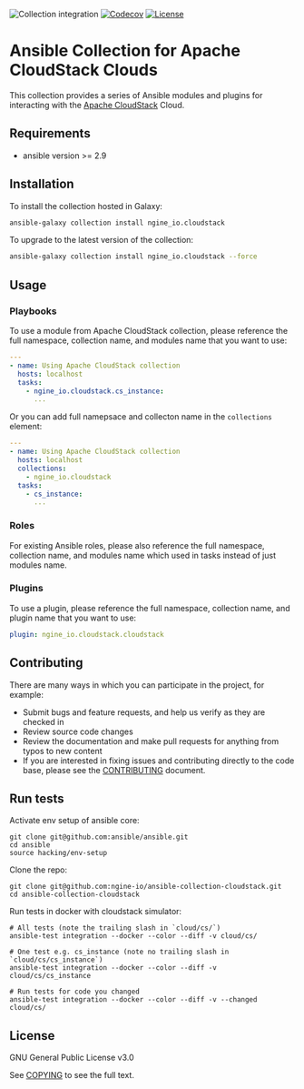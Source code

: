 ![Collection integration](https://github.com/ngine-io/ansible-collection-cloudstack/workflows/Collection%20integration/badge.svg)
 [![Codecov](https://img.shields.io/codecov/c/github/ngine-io/ansible-collection-cloudstack)](https://codecov.io/gh/ngine-io/ansible-collection-cloudstack)
[![License](https://img.shields.io/badge/license-GPL%20v3.0-brightgreen.svg)](LICENSE)

# Ansible Collection for Apache CloudStack Clouds

This collection provides a series of Ansible modules and plugins for interacting with the [Apache CloudStack](https://cloudstack.apache.org) Cloud.

## Requirements

- ansible version >= 2.9

## Installation

To install the collection hosted in Galaxy:

```bash
ansible-galaxy collection install ngine_io.cloudstack
```

To upgrade to the latest version of the collection:

```bash
ansible-galaxy collection install ngine_io.cloudstack --force
```

## Usage

### Playbooks

To use a module from Apache CloudStack collection, please reference the full namespace, collection name, and modules name that you want to use:

```yaml
---
- name: Using Apache CloudStack collection
  hosts: localhost
  tasks:
    - ngine_io.cloudstack.cs_instance:
      ...
```

Or you can add full namepsace and collecton name in the `collections` element:

```yaml
---
- name: Using Apache CloudStack collection
  hosts: localhost
  collections:
    - ngine_io.cloudstack
  tasks:
    - cs_instance:
      ...
```

### Roles

For existing Ansible roles, please also reference the full namespace, collection name, and modules name which used in tasks instead of just modules name.

### Plugins

To use a plugin, please reference the full namespace, collection name, and plugin name that you want to use:

```yaml
plugin: ngine_io.cloudstack.cloudstack
```

## Contributing

There are many ways in which you can participate in the project, for example:

- Submit bugs and feature requests, and help us verify as they are checked in
- Review source code changes
- Review the documentation and make pull requests for anything from typos to new content
- If you are interested in fixing issues and contributing directly to the code base, please see the [CONTRIBUTING](CONTRIBUTING.md) document.

## Run tests

Activate env setup of ansible core:

```
git clone git@github.com:ansible/ansible.git
cd ansible
source hacking/env-setup
```

Clone the repo:

```
git clone git@github.com:ngine-io/ansible-collection-cloudstack.git
cd ansible-collection-cloudstack
```

Run tests in docker with cloudstack simulator:
```
# All tests (note the trailing slash in `cloud/cs/`)
ansible-test integration --docker --color --diff -v cloud/cs/

# One test e.g. cs_instance (note no trailing slash in `cloud/cs/cs_instance`)
ansible-test integration --docker --color --diff -v cloud/cs/cs_instance

# Run tests for code you changed
ansible-test integration --docker --color --diff -v --changed cloud/cs/
```

## License

GNU General Public License v3.0

See [COPYING](COPYING) to see the full text.
